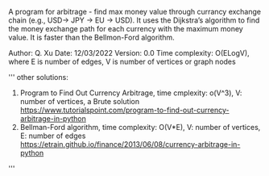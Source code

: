 
A program for arbitrage - find max money value through currancy exchange chain (e.g., USD-> JPY -> EU -> USD).
It uses the Dijkstra’s algorithm to find the money exchange path for each currency with the maximum money value. It is faster than the Bellmon-Ford algorithm.

Author: Q. Xu 
Date: 12/03/2022 
Version: 0.0
Time complexity: O(ELogV), where E is number of edges, V is number of vertices or graph nodes

''' other solutions:
1) Program to Find Out Currency Arbitrage, time cmplexity: o(V^3), V: number of vertices, a Brute solution
    https://www.tutorialspoint.com/program-to-find-out-currency-arbitrage-in-python
2) Bellman-Ford algorithm, time complexity: O(V*E), V: number of vertices, E: number of edges
    https://etrain.github.io/finance/2013/06/08/currency-arbitrage-in-python

'''
